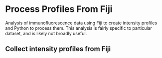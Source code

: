 # Process Profiles From Fiji
Analysis of immunofluorescence data using Fiji to create intensity profiles and Python to process them. This analysis is fairly specific to particular dataset, and is likely not broadly useful.
## Collect intensity profiles from Fiji
